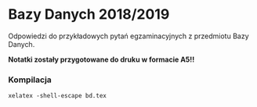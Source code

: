 # Bazy Danych 2018/2019
Odpowiedzi do przykładowych pytań egzaminacyjnych z przedmiotu Bazy Danych.

**Notatki zostały przygotowane do druku w formacie A5!!**

### Kompilacja
```
xelatex -shell-escape bd.tex
```
